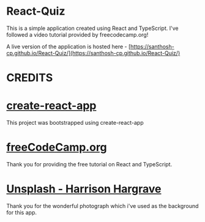 # React-Quiz

This is a simple application created using React and TypeScript. I've followed a video tutorial provided by freecodecamp.org!

A live version of the application is hosted here - [https://santhosh-cp.github.io/React-Quiz/](https://santhosh-cp.github.io/React-Quiz/)

# CREDITS

# [create-react-app](https://github.com/facebook/create-react-app/)

This project was bootstrapped using create-react-app

# [freeCodeCamp.org](https://freeCodeCamp.org/)

Thank you for providing the free tutorial on React and TypeScript. 

# [Unsplash - Harrison Hargrave](https://unsplash.com/photos/46M8KAnUBlI/)

Thank you for the wonderful photograph which i've used as the background for this app.
